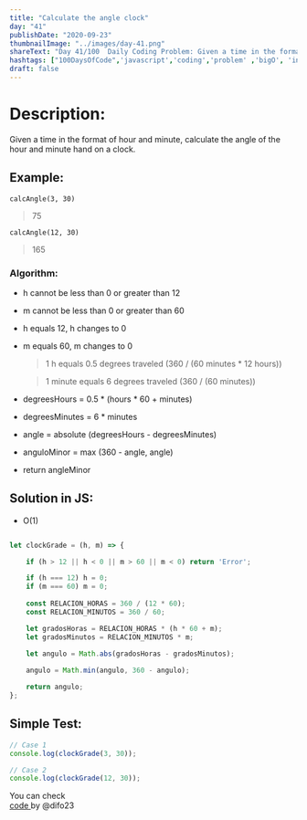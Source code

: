 ```yaml
---
title: "Calculate the angle clock"
day: "41"
publishDate: "2020-09-23"
thumbnailImage: "../images/day-41.png"
shareText: "Day 41/100  Daily Coding Problem: Given a time in the format of hour and minute, calculate the angle of the hour and minute hand on a clock."
hashtags: ["100DaysOfCode",'javascript','coding','problem' ,'bigO', 'interview']
draft: false
---
```


# Description:

Given a time in the format of hour and minute, calculate the angle of the hour and minute hand on a clock.


## Example:

`calcAngle(3, 30)`  

>75  

`calcAngle(12, 30)`  
>165


### Algorithm:
   * h cannot be less than 0 or greater than 12
   * m cannot be less than 0 or greater than 60
   
   * h equals 12, h changes to 0
   * m equals 60, m changes to 0
   
     >1 h equals 0.5 degrees traveled (360 / (60 minutes * 12 hours))  

     >1 minute equals 6 degrees traveled (360 / (60 minutes))
   
   * degreesHours = 0.5 * (hours * 60 + minutes)
   * degreesMinutes = 6 * minutes
   
   * angle = absolute (degreesHours - degreesMinutes)
   
   * anguloMinor = max (360 - angle, angle)
   
   * return angleMinor


## Solution in JS:

* O(1)  


```js

let clockGrade = (h, m) => {

	if (h > 12 || h < 0 || m > 60 || m < 0) return 'Error';

	if (h === 12) h = 0;
	if (m === 60) m = 0;
	
	const RELACION_HORAS = 360 / (12 * 60);
	const RELACION_MINUTOS = 360 / 60;

	let gradosHoras = RELACION_HORAS * (h * 60 + m);
	let gradosMinutos = RELACION_MINUTOS * m;

	let angulo = Math.abs(gradosHoras - gradosMinutos);
	
	angulo = Math.min(angulo, 360 - angulo);

	return angulo;
};

```

## Simple Test:
```js
// Case 1
console.log(clockGrade(3, 30));

// Case 2
console.log(clockGrade(12, 30));

```


You can check  
 <a href="https://github.com/difo23/interviewQuestAnsJS" target="_blank"> code </a> by @difo23   





